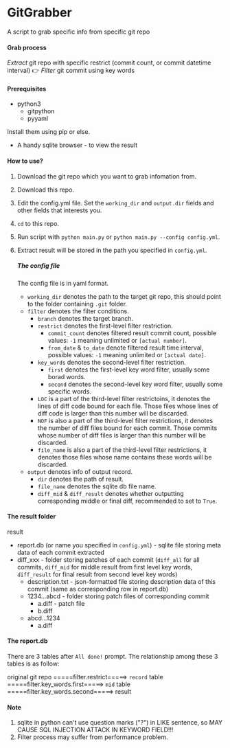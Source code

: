 # GitGrabber
A script to grab specific info from specific git repo

#### Grab process

*Extract* git repo with specific restrict (commit count, or commit datetime interval) 👉 *Filter* git commit  using key words

#### Prerequisites

* python3
  * gitpython
  * pyyaml

Install them using pip or else.

* A handy sqlite browser - to view the result

#### How to use?

1. Download the git repo which you want to grab infomation from.

2. Download this repo.

3. Edit the config.yml file. Set the `working_dir` and `output.dir` fields and other fields that interests you.

4. `cd` to this repo.

5. Run script with `python main.py` or `python main.py --config config.yml`.

6. Extract result will be stored in the path you specified in `config.yml`.

   ##### The config file

   The config file is in yaml format.

   * `working_dir` denotes the path to the target git repo, this should point to the folder containing `.git` folder.
   * `filter` denotes the filter conditions.
     * `branch` denotes the target branch.
     * `restrict` denotes the first-level filter restriction.
       * `commit_count` denotes filtered result commit count, possible values: `-1` meaning unlimited or `[actual number]`.
       * `from_date` & `to_date` denote filtered result time interval, possible values: `-1` meaning unlimited or `[actual date]`.
     * `key_words` denotes the second-level filter restriction.
       * `first` denotes the first-level key word filter, usually some borad words.
       * `second` denotes the second-level key word filter, usually some specific words.
     * `LOC` is a part of the third-level filter restrictoins, it denotes the lines of diff code bound for each file. Those files whose lines of diff code is larger than this number will be discarded.
     * `NOF` is also a part of the third-level filter restrictions, it denotes the number of diff files bound for each commit. Those commits whose number of diff files is larger than this number will be discarded.
     * `file_name` is also a part of the third-level filter restrictions, it denotes those files whose name contains these words will be discarded.
   * `output` denotes info of output record.
     * `dir` denotes the path of result.
     * `file_name` denotes the sqlite db file name.
     * `diff_mid` & `diff_result` denotes whether outputting corresponding middle or final diff, recommended to set to `True`.

#### The result folder

result

* report.db (or name you specified in `config.yml`) - sqlite file storing meta data of each commit extracted
* diff_xxx - folder storing patches of each commit (`diff_all` for all commits, `diff_mid` for middle result from first level key words, `diff_result` for final result from second level key words)
  * description.txt - json-formatted file storing description data of this commit (same as corresponding row in report.db)
  * 1234…abcd - folder storing patch files of corresponding commit
    * a.diff - patch file
    * b.diff
  * abcd…1234
    * a.diff

#### The report.db

There are 3 tables after `All done!` prompt. The relationship among these 3 tables is as follow:

original git repo =====filter.restrict=====> `record` table =====filter.key_words.first=====> `mid` table =====filter.key_words.second=====> result

#### Note

1. sqlite in python can't use question marks ("?") in LIKE sentence, so MAY CAUSE SQL INJECTION ATTACK IN KEYWORD FIELD!!!
2. Filter process may suffer from performance problem.